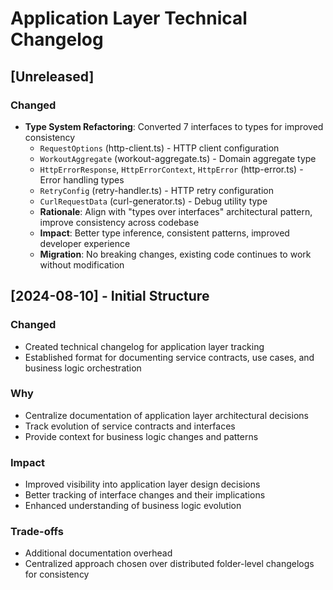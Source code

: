 # Application Layer Technical Changelog

## [Unreleased]

### Changed
- **Type System Refactoring**: Converted 7 interfaces to types for improved consistency
  - `RequestOptions` (http-client.ts) - HTTP client configuration
  - `WorkoutAggregate` (workout-aggregate.ts) - Domain aggregate type
  - `HttpErrorResponse`, `HttpErrorContext`, `HttpError` (http-error.ts) - Error handling types
  - `RetryConfig` (retry-handler.ts) - HTTP retry configuration  
  - `CurlRequestData` (curl-generator.ts) - Debug utility type
  - **Rationale**: Align with "types over interfaces" architectural pattern, improve consistency across codebase
  - **Impact**: Better type inference, consistent patterns, improved developer experience
  - **Migration**: No breaking changes, existing code continues to work without modification

## [2024-08-10] - Initial Structure

### Changed
- Created technical changelog for application layer tracking
- Established format for documenting service contracts, use cases, and business logic orchestration

### Why
- Centralize documentation of application layer architectural decisions
- Track evolution of service contracts and interfaces
- Provide context for business logic changes and patterns

### Impact
- Improved visibility into application layer design decisions
- Better tracking of interface changes and their implications
- Enhanced understanding of business logic evolution

### Trade-offs
- Additional documentation overhead
- Centralized approach chosen over distributed folder-level changelogs for consistency